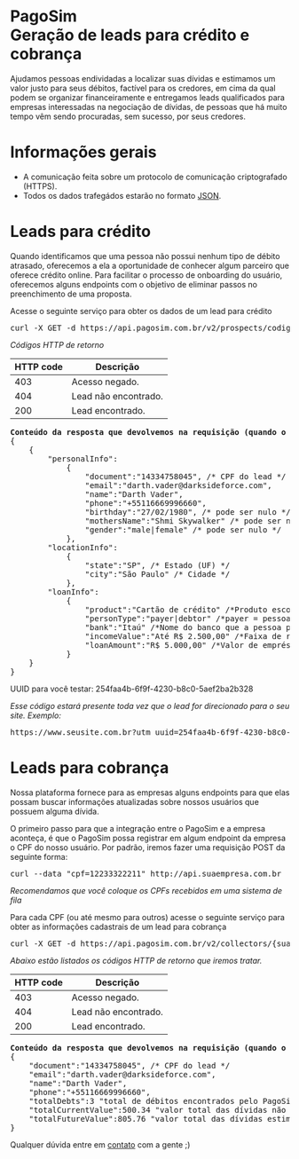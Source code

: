 PagoSim<br>Geração de leads para crédito e cobrança
====
Ajudamos pessoas endividadas a localizar suas dívidas e estimamos um valor justo para seus débitos, factível para os credores, em cima da qual podem se organizar financeiramente e entregamos leads qualificados para empresas interessadas na negociação de dívidas, de pessoas que há muito tempo vêm sendo procuradas, sem sucesso, por seus credores.

Informações gerais
===

* A comunicação feita sobre um protocolo de comunicação criptografado (HTTPS).
* Todos os dados trafegádos estarão no formato [JSON](http://www.json.org/).


Leads para crédito
====
Quando identificamos que uma pessoa não possui nenhum tipo de débito atrasado, oferecemos a ela a oportunidade de conhecer algum parceiro que oferece crédito online. Para facilitar o processo de onboarding do usuário, oferecemos alguns endpoints com o objetivo de eliminar passos no preenchimento de uma proposta.

Acesse o seguinte serviço para obter os dados de um lead para crédito

<pre>
curl -X GET -d https://api.pagosim.com.br/v2/prospects/codigo-utm_uuid_que-voce-recebeu-na-url
</pre>

*Códigos HTTP de retorno*

| HTTP code |                   Descrição                                   |
|-----------|---------------------------------------------------------------|
| 403       |                   Acesso negado.                              |
| 404       |                   Lead não encontrado.                        |
| 200       |                   Lead encontrado.                            |

<pre>
<b>Conteúdo da resposta que devolvemos na requisição (quando o código HTTP for 200)</b>
{
    {
        "personalInfo":
            {
                "document":"14334758045", /* CPF do lead */
                "email":"darth.vader@darksideforce.com",
                "name":"Darth Vader",
                "phone":"+55116669996660",
                "birthday":"27/02/1980", /* pode ser nulo */
                "mothersName":"Shmi Skywalker" /* pode ser nulo */,
                "gender":"male|female" /* pode ser nulo */
            },
        "locationInfo":
            {
                "state":"SP", /* Estado (UF) */
                "city":"São Paulo" /* Cidade */
            },
        "loanInfo":
            {
                "product":"Cartão de crédito" /*Produto escolhido pelo usuário*/, 
                "personType":"payer|debtor" /*payer = pessoa sem negativação; debtor=pessoa com negativação */,
                "bank":"Itaú" /*Nome do banco que a pessoa possue conta corrente*/,
                "incomeValue":"Até R$ 2.500,00" /*Faixa de renda informada*/,
                "loanAmount":"R$ 5.000,00" /*Valor de empréstimo pretendido pela pessoa*/
            }
    }
}
</pre>

UUID para você testar: 254faa4b-6f9f-4230-b8c0-5aef2ba2b328

*Esse código estará presente toda vez que o lead for direcionado para o seu site. Exemplo:*
<pre>
https://www.seusite.com.br?utm_uuid=254faa4b-6f9f-4230-b8c0-5aef2ba2b328
</pre>

Leads para cobrança
====
Nossa plataforma fornece para as empresas alguns endpoints para que elas possam buscar informações atualizadas sobre nossos usuários que possuem alguma dívida.

O primeiro passo para que a integração entre o PagoSim e a empresa aconteça, é que o PagoSim possa registrar em algum endpoint da empresa o CPF do nosso usuário. Por padrão, iremos fazer uma requisição POST da seguinte forma:

<pre>
curl --data "cpf=12233322211" http://api.suaempresa.com.br
</pre>

*Recomendamos que você coloque os CPFs recebidos em uma sistema de fila*

Para cada CPF (ou até mesmo para outros) acesse o seguinte serviço para obter as informações cadastrais de um lead para cobrança

<pre>
curl -X GET -d https://api.pagosim.com.br/v2/collectors/{sua-key}/debtors/cpf-do-lead
</pre>

*Abaixo estão listados os códigos HTTP de retorno que iremos tratar.*

| HTTP code |                   Descrição                                   |
|-----------|---------------------------------------------------------------|
| 403       |                   Acesso negado.                              |
| 404       |                   Lead não encontrado.                        |
| 200       |                   Lead encontrado.                            |

<pre>
<b>Conteúdo da resposta que devolvemos na requisição (quando o código HTTP de resposta for 200)</b>
{
    "document":"14334758045", /* CPF do lead */
    "email":"darth.vader@darksideforce.com",
    "name":"Darth Vader",
    "phone":"+55116669996660",
    "totalDebts":3 "total de débitos encontrados pelo PagoSim",
    "totalCurrentValue":500.34 "valor total das dívidas não atualizado",
    "totalFutureValue":805.76 "valor total das dívidas estimado pelo PagoSim"
}
</pre>

Qualquer dúvida entre em [contato](mailto:devops@pagosim.com.br) com a gente ;)

